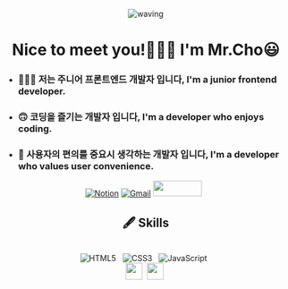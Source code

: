 <div align='center'>
	
![waving](https://capsule-render.vercel.app/api?type=waving&height=200&text=SeongHwan&fontAlign=100&fontAlignY=40&color=gradient)
</div>
	
<h1 align='center'>Nice to meet you!🙋🏻‍♂️ I'm Mr.Cho😃</h1>
<ul>
	<li><h3>👨🏻‍💻 저는 주니어 프론트엔드 개발자 입니다, I'm a junior frontend developer.</h3></li>
	<li><h3>🙃 코딩을 즐기는 개발자 입니다, I'm a developer who enjoys coding.</h3></li>
	<li><h3>🙂 사용자의 편의를 중요시 생각하는 개발자 입니다, I'm a developer who values user convenience.</h3></li>
</ul>

<div align='center'>
	
[![Notion](https://img.shields.io/badge/Notion-%23000000.svg?style=for-the-badge&logo=notion&logoColor=white&link=https://fallacious-sunset-fd2.notion.site/Cho-SeongHwan-d0ae488a76404bc18a3e6f41b76df14b)](https://fallacious-sunset-fd2.notion.site/Cho-SeongHwan-d0ae488a76404bc18a3e6f41b76df14b)
[![Gmail](https://img.shields.io/badge/Gmail-D14836?style=for-the-badge&logo=gmail&logoColor=white&link=mailto:choseonghwan91@gmail.com)](mailto:choseonghwan91@gmail.com)
<a href="https://velog.io/@chosh91" target="_blank"><img src="https://img.shields.io/badge/Velog-20c997?style=flat-square&logo=Vimeo&logoColor=white" style='width:87px; height:28px;'/></a> &nbsp;
</div>

<div align='center'>
	<h2> 🖋 Skills</h2></br>
	<span><img alt="HTML5" src ="https://img.shields.io/badge/HTML5-E34F26?style=flat-square&logo=HTML5&logoColor=white"/></span> &nbsp;
	<span><img alt="CSS3" src ="https://img.shields.io/badge/CSS3-1572B6?style=flat-square&logo=CSS3&logoColor=white"/></span> &nbsp;
	<span><img alt="JavaScript" src ="https://img.shields.io/badge/JavaScript-F7DF1E?style=flat-square&logo=JavaScript&logoColor=white"/></span> &nbsp; </br>
	<span><img src="https://cdn.jsdelivr.net/gh/devicons/devicon@latest/icons/react/react-original.svg" width="30px"></span>&nbsp;
	<span><img src="https://cdn.jsdelivr.net/gh/devicons/devicon@latest/icons/typescript/typescript-original.svg" width="30px"></span>&nbsp;
</div>
